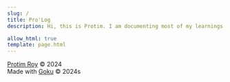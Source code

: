 ```yaml
---
slug: /
title: Pro'Log
description: Hi, this is Protim. I am documenting most of my learnings in the field of Computer Science here. We are working with the thread style of blogs introduced by <a href=https://distill.pub/2020/circuits/>Distill.pub</a> and OpenAI. As well as the single webpage per project style executed by David Ha/Hardmaru and Anthropic.

allow_html: true
template: page.html
---
```








<a href=https://protimroy.github.io>Protim Roy</a> &copy; 2024<br>
Made with <a href=https://github.com/sea-grass/goku>Goku</a> &copy; 2024s